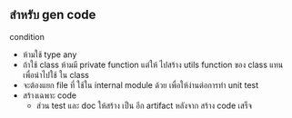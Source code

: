 ## สำหรับ gen code
condition
*   ห้ามใช้ type any  
* ถ้าใช้ class ห้ามมี private function แต่ให้ ไปสร้าง utils function ของ class แทน เพื่อนำไปใช้ ใน class 
* จะต้องแยก file ที่ ใช้ใน internal module ด้วย เพื่อให้ง่านต่อการทำ unit test
* สร้างเฉพาะ code 
    * ส่วน test และ doc ให้สร้าง เป็น อีก artifact หลังจาก สร้าง code เสร็จ